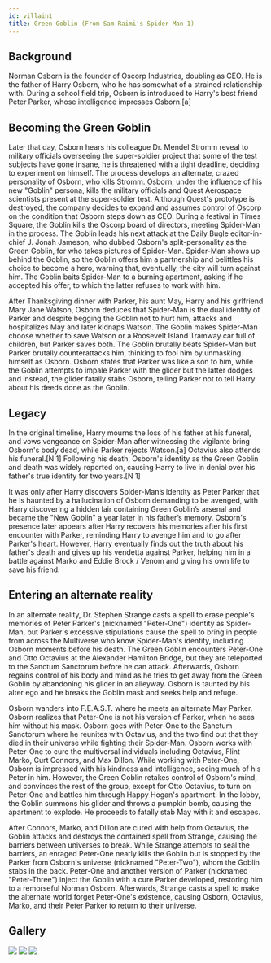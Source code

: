 ```yaml
---
id: villain1
title: Green Goblin (From Sam Raimi's Spider Man 1)
---
```


## Background
Norman Osborn is the founder of Oscorp Industries, doubling as CEO. He is the father of Harry Osborn, who he has somewhat of a strained relationship with. During a school field trip, Osborn is introduced to Harry's best friend Peter Parker, whose intelligence impresses Osborn.[a]

## Becoming the Green Goblin
Later that day, Osborn hears his colleague Dr. Mendel Stromm reveal to military officials overseeing the super-soldier project that some of the test subjects have gone insane, he is threatened with a tight deadline, deciding to experiment on himself. The process develops an alternate, crazed personality of Osborn, who kills Stromm. Osborn, under the influence of his new "Goblin" persona, kills the military officials and Quest Aerospace scientists present at the super-soldier test. Although Quest's prototype is destroyed, the company decides to expand and assumes control of Oscorp on the condition that Osborn steps down as CEO. During a festival in Times Square, the Goblin kills the Oscorp board of directors, meeting Spider-Man in the process. The Goblin leads his next attack at the Daily Bugle editor-in-chief J. Jonah Jameson, who dubbed Osborn's split-personality as the Green Goblin, for who takes pictures of Spider-Man. Spider-Man shows up behind the Goblin, so the Goblin offers him a partnership and belittles his choice to become a hero, warning that, eventually, the city will turn against him. The Goblin baits Spider-Man to a burning apartment, asking if he accepted his offer, to which the latter refuses to work with him.

After Thanksgiving dinner with Parker, his aunt May, Harry and his girlfriend Mary Jane Watson, Osborn deduces that Spider-Man is the dual identity of Parker and despite begging the Goblin not to hurt him, attacks and hospitalizes May and later kidnaps Watson. The Goblin makes Spider-Man choose whether to save Watson or a Roosevelt Island Tramway car full of children, but Parker saves both. The Goblin brutally beats Spider-Man but Parker brutally counterattacks him, thinking to fool him by unmasking himself as Osborn. Osborn states that Parker was like a son to him, while the Goblin attempts to impale Parker with the glider but the latter dodges and instead, the glider fatally stabs Osborn, telling Parker not to tell Harry about his deeds done as the Goblin.

## Legacy
In the original timeline, Harry mourns the loss of his father at his funeral, and vows vengeance on Spider-Man after witnessing the vigilante bring Osborn's body dead, while Parker rejects Watson.[a] Octavius also attends his funeral.[N 1] Following his death, Osborn's identity as the Green Goblin and death was widely reported on, causing Harry to live in denial over his father's true identity for two years.[N 1]

It was only after Harry discovers Spider-Man’s identity as Peter Parker that he is haunted by a hallucination of Osborn demanding to be avenged, with Harry discovering a hidden lair containing Green Goblin’s arsenal and became the "New Goblin" a year later in his father’s memory. Osborn's presence later appears after Harry recovers his memories after his first encounter with Parker, reminding Harry to avenge him and to go after Parker's heart. However, Harry eventually finds out the truth about his father's death and gives up his vendetta against Parker, helping him in a battle against Marko and Eddie Brock / Venom and giving his own life to save his friend.

## Entering an alternate reality
In an alternate reality, Dr. Stephen Strange casts a spell to erase people's memories of Peter Parker's (nicknamed "Peter-One") identity as Spider-Man, but Parker's excessive stipulations cause the spell to bring in people from across the Multiverse who know Spider-Man's identity, including Osborn moments before his death. The Green Goblin encounters Peter-One and Otto Octavius at the Alexander Hamilton Bridge, but they are teleported to the Sanctum Sanctorum before he can attack. Afterwards, Osborn regains control of his body and mind as he tries to get away from the Green Goblin by abandoning his glider in an alleyway. Osborn is taunted by his alter ego and he breaks the Goblin mask and seeks help and refuge.

Osborn wanders into F.E.A.S.T. where he meets an alternate May Parker. Osborn realizes that Peter-One is not his version of Parker, when he sees him without his mask. Osborn goes with Peter-One to the Sanctum Sanctorum where he reunites with Octavius, and the two find out that they died in their universe while fighting their Spider-Man. Osborn works with Peter-One to cure the multiversal individuals including Octavius, Flint Marko, Curt Connors, and Max Dillon. While working with Peter-One, Osborn is impressed with his kindness and intelligence, seeing much of his Peter in him. However, the Green Goblin retakes control of Osborn's mind, and convinces the rest of the group, except for Otto Octavius, to turn on Peter-One and battles him through Happy Hogan's apartment. In the lobby, the Goblin summons his glider and throws a pumpkin bomb, causing the apartment to explode. He proceeds to fatally stab May with it and escapes.

After Connors, Marko, and Dillon are cured with help from Octavius, the Goblin attacks and destroys the contained spell from Strange, causing the barriers between universes to break. While Strange attempts to seal the barriers, an enraged Peter-One nearly kills the Goblin but is stopped by the Parker from Osborn's universe (nicknamed "Peter-Two"), whom the Goblin stabs in the back. Peter-One and another version of Parker (nicknamed "Peter-Three") inject the Goblin with a cure Parker developed, restoring him to a remorseful Norman Osborn. Afterwards, Strange casts a spell to make the alternate world forget Peter-One's existence, causing Osborn, Octavius, Marko, and their Peter Parker to return to their universe.

## Gallery

![](https://i.ytimg.com/vi/sAfxBXAQCZM/maxresdefault.jpg) ![](https://cdn.mos.cms.futurecdn.net/ANSLcvT8joUABRN5SDniRQ.jpg) ![](https://cdn.vox-cdn.com/thumbor/HnSCoVd2iuXHPw3wArp3GcOMHmA=/0x0:1920x1040/1200x0/filters:focal(0x0:1920x1040):no_upscale()/cdn.vox-cdn.com/uploads/chorus_asset/file/23104367/spider_man_movie_screencaps.com_7765.jpg)
